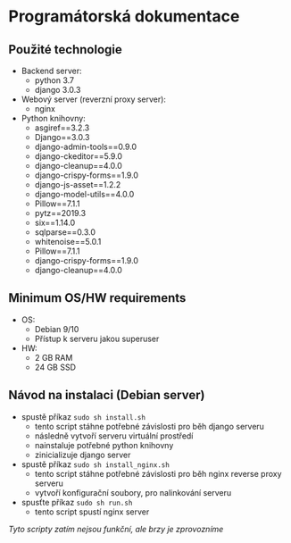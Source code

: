 # Programátorská dokumentace
## Použité technologie
- Backend server:
    - python 3.7
    - django 3.0.3
- Webový server (reverzní proxy server):
    - nginx
- Python knihovny:
    - asgiref==3.2.3
    - Django==3.0.3
    - django-admin-tools==0.9.0
    - django-ckeditor==5.9.0
    - django-cleanup==4.0.0
    - django-crispy-forms==1.9.0
    - django-js-asset==1.2.2
    - django-model-utils==4.0.0
    - Pillow==7.1.1
    - pytz==2019.3
    - six==1.14.0
    - sqlparse==0.3.0
    - whitenoise==5.0.1
    - Pillow==7.1.1
    - django-crispy-forms==1.9.0
    - django-cleanup==4.0.0

## Minimum OS/HW requirements
- OS:
    - Debian 9/10
    - Přístup k serveru jakou superuser
- HW:
    - 2 GB RAM
    - 24 GB SSD


## Návod na instalaci (Debian server)
- spustě příkaz `sudo sh install.sh`
    - tento script stáhne potřebné závislosti pro běh django serveru
    - následně vytvoří serveru virtuální prostředí
    - nainstaluje potřebné python knihovny
    - zinicializuje django server
- spustě příkaz `sudo sh install_nginx.sh`
    - tento script stáhne potřebné závislosti pro běh nginx reverse proxy serveru
    - vytvoří konfigurační soubory, pro nalinkování serveru
- spusťte příkaz `sudo sh run.sh`
    - tento script spustí nginx server

*Tyto scripty zatím nejsou funkční, ale brzy je zprovozníme*